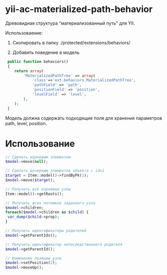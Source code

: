 yii-ac-materialized-path-behavior
=================================

Древовидная структура "материализованный путь" для YII.

Использоваение:

1. Скопировать в папку ./protected/extensions/behaviors/

2. Добавить поведение в модель

```php
 public function behaviors()
 {
    return array(
        'MaterializedPathTree' => array(
            'class'=>'ext.behaviors.MaterializedPathTree',
            'pathField' => 'path',
            'positionField' => 'position',
            'levelField' => 'level',
        ),
    );
 }
``` 

Модель должна содержать подходящие поля для хранения параметров path, level, position.

Использование
===

```php
// Сделать корневым элементом
$model->move(null);

// Сделать дочерним элементов объекта с id=1
$target = Item::model()->findByPk(1);
$model->move($target);

// Получить все корневые узлы
Item::model()->getRoots();

// Получить всех потомков заданного узла
$model->children;
foreach($model->children as $child) {
 var_dump($child->prop);
}

// Получить идентификаторы родителей
$model->getParentIds();

// Получить идентификатор непосредственного родителя
$model->getParentId();

// Изменение позиции узла
$model->setPosition(2);
$model->moveUp();
```
